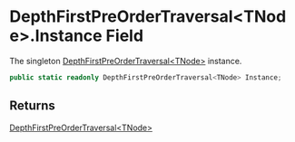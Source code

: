 # DepthFirstPreOrderTraversal&lt;TNode&gt;.Instance Field

The singleton [DepthFirstPreOrderTraversal&lt;TNode&gt;](MrKWatkins.Ast.Traversal.DepthFirstPreOrderTraversal-1.md) instance.

```c#
public static readonly DepthFirstPreOrderTraversal<TNode> Instance;
```

## Returns

[DepthFirstPreOrderTraversal&lt;TNode&gt;](MrKWatkins.Ast.Traversal.DepthFirstPreOrderTraversal-1.md)
